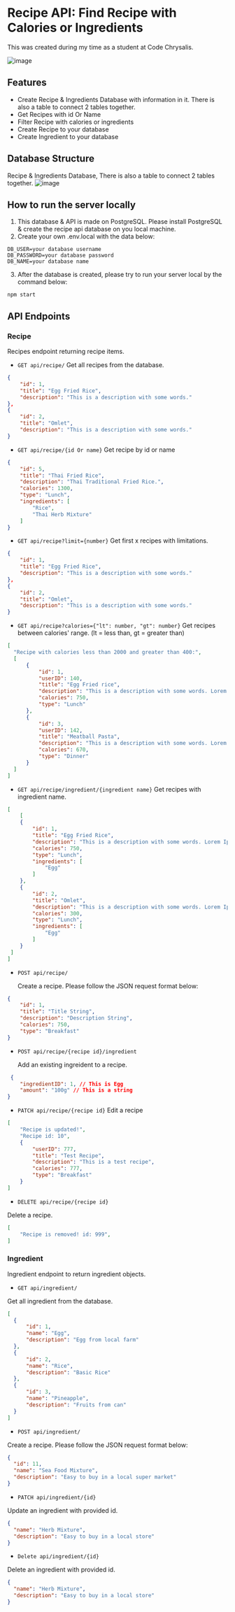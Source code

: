 # Recipe API: Find Recipe with Calories or Ingredients

This was created during my time as a student at Code Chrysalis.

![image](./images/top.jpeg)

## Features

- Create Recipe & Ingredients Database with information in it. There is also a table to connect 2 tables together.
- Get Recipes with id Or Name
- Filter Recipe with calories or ingredients
- Create Recipe to your database
- Create Ingredient to your database

## Database Structure

Recipe & Ingredients Database, There is also a table to connect 2 tables together.
![image](./images/recipe_db_structure.png)

## How to run the server locally

1. This database & API is made on PostgreSQL. Please install PostgreSQL & create the recipe api database on you local machine.
2. Create your own .env.local with the data below:

```
DB_USER=your database username
DB_PASSWORD=your database password
DB_NAME=your database name
```

3. After the database is created, please try to run your server local by the command below:

```
npm start
```

## API Endpoints

### Recipe

Recipes endpoint returning recipe items.

- `GET api/recipe/`
  Get all recipes from the database.

```JSON
{
    "id": 1,
    "title": "Egg Fried Rice",
    "description": "This is a description with some words."
},
{
    "id": 2,
    "title": "Omlet",
    "description": "This is a description with some words."
}
```

- `GET api/recipe/{id Or name}`
  Get recipe by id or name

```JSON
{
    "id": 5,
    "title": "Thai Fried Rice",
    "description": "Thai Traditional Fried Rice.",
    "calories": 1300,
    "type": "Lunch",
    "ingredients": [
        "Rice",
        "Thai Herb Mixture"
    ]
}
```

- `GET api/recipe?limit={number}`
  Get first x recipes with limitations.

```JSON
{
    "id": 1,
    "title": "Egg Fried Rice",
    "description": "This is a description with some words."
},
{
    "id": 2,
    "title": "Omlet",
    "description": "This is a description with some words."
}
```

- `GET api/recipe?calories={"lt": number, "gt": number}`
  Get recipes between calories' range.
  (lt = less than, gt = greater than)

```JSON
[
  "Recipe with calories less than 2000 and greater than 400:",
  [
      {
          "id": 1,
          "userID": 140,
          "title": "Egg Fried rice",
          "description": "This is a description with some words. Lorem Ipsum........",
          "calories": 750,
          "type": "Lunch"
      },
      {
          "id": 3,
          "userID": 142,
          "title": "Meatball Pasta",
          "description": "This is a description with some words. Lorem Ipsum........",
          "calories": 670,
          "type": "Dinner"
      }
  ]
]
```

- `GET api/recipe/ingredient/{ingredient name}`
  Get recipes with ingredient name.

```JSON
[
    [
    {
        "id": 1,
        "title": "Egg Fried Rice",
        "description": "This is a description with some words. Lorem Ipsum........",
        "calories": 750,
        "type": "Lunch",
        "ingredients": [
            "Egg"
        ]
    },
    {
        "id": 2,
        "title": "Omlet",
        "description": "This is a description with some words. Lorem Ipsum........",
        "calories": 300,
        "type": "Lunch",
        "ingredients": [
            "Egg"
        ]
    }
 ]
]
```

- `POST api/recipe/`

  Create a recipe. Please follow the JSON request format below:

```JSON
{
    "id": 1,
    "title": "Title String",
    "description": "Description String",
    "calories": 750,
    "type": "Breakfast"
}
```

- `POST api/recipe/{recipe id}/ingredient`

  Add an existing ingreident to a recipe.

```JSON
 {
    "ingredientID": 1, // This is Egg
    "amount": "100g" // This is a string
}
```

- `PATCH api/recipe/{recipe id}`
  Edit a recipe

```JSON
[
    "Recipe is updated!",
    "Recipe id: 10",
    {
        "userID": 777,
        "title": "Test Recipe",
        "description": "This is a test recipe",
        "calories": 777,
        "type": "Breakfast"
    }
]
```

- `DELETE api/recipe/{recipe id}`

Delete a recipe.

```JSON
[
    "Recipe is removed! id: 999",
]
```

### Ingredient

Ingredient endpoint to return ingredient objects.

- `GET api/ingredient/`

Get all ingredient from the database.

```JSON
[
  {
      "id": 1,
      "name": "Egg",
      "description": "Egg from local farm"
  },
  {
      "id": 2,
      "name": "Rice",
      "description": "Basic Rice"
  },
  {
      "id": 3,
      "name": "Pineapple",
      "description": "Fruits from can"
  }
]
```

- `POST api/ingredient/`

Create a recipe. Please follow the JSON request format below:

```JSON
{
  "id": 11,
  "name": "Sea Food Mixture",
  "description": "Easy to buy in a local super market"
}
```

- `PATCH api/ingredient/{id}`

Update an ingredient with provided id.

```JSON
{
  "name": "Herb Mixture",
  "description": "Easy to buy in a local store"
}
```

- `Delete api/ingredient/{id}`

Delete an ingredient with provided id.

```JSON
{
  "name": "Herb Mixture",
  "description": "Easy to buy in a local store"
}
```
